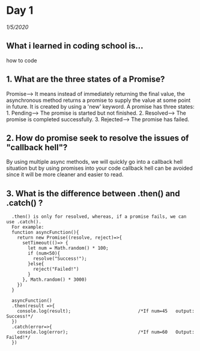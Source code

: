 # Day 1
_1/5/2020_

## What i learned in coding school is...
how to code


## 1. What are the three states of a Promise?
  Promise--> It means instead of immediately returning the final value, the asynchronous method returns a promise to supply the value at some point in future.
  It is created by using a 'new' keyword.
  A promise has three states:
    1. Pending--> The promise is started but not finished.
    2. Resolved--> The promise is completed successfully.
    3. Rejected--> The promise has failed.
## 2. How do promise seek to resolve the issues of "callback hell"?
   By using multiple async methods, we will quickly go into a callback hell situation but by using promises into your code callback hell can be avoided since it will be more cleaner and easier to read.

## 3. What is the difference between .then() and .catch() ?
      .then() is only for resolved, whereas, if a promise fails, we can use .catch().
      For example:
      function asyncFunction(){
        return new Promise((resolve, reject)=>{
          setTimeout(()=> {
            let num = Math.random() * 100;
            if (num<50){
              resolve("Success!");
            }else{
              reject("Failed!")
            }
          }, Math.random() * 3000)
        })
      }

      asyncFunction()
      .then(result =>{
        console.log(result);                         /*If num=45   output: Success!*/
      })
      .catch(error=>{
        console.log(error);                          /*If num=60   Output: Failed!*/
      })